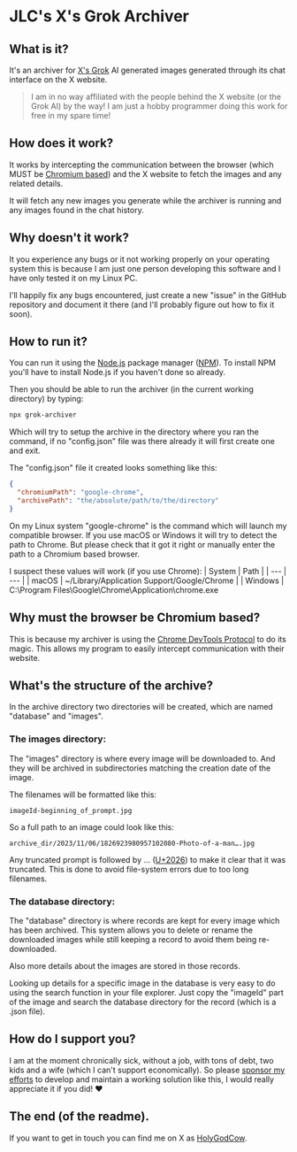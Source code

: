 
# JLC's X's Grok Archiver

## What is it?

It's an archiver for [X's Grok](https://x.com/i/grok) AI generated images generated through its chat interface on the X website.

> I am in no way affiliated with the people behind the X website (or the Grok AI) by the way! I am just a hobby programmer doing this work for free in my spare time!

## How does it work?

It works by intercepting the communication between the browser (which MUST be [Chromium based](https://www.google.com/search?q=chromium+based+browsers)) and the X website to fetch the images and any related details.

It will fetch any new images you generate while the archiver is running and any images found in the chat history.

## Why doesn't it work?

It you experience any bugs or it not working properly on your operating system this is because I am just one person developing this software and I have only tested it on my Linux PC. 

I'll happily fix any bugs encountered, just create a new "issue" in the GitHub repository and document it there (and I'll probably figure out how to fix it soon).

## How to run it?

You can run it using the [Node.js](https://nodejs.org/) package manager ([NPM](https://www.npmjs.com/)). To install NPM you'll have to install Node.js if you haven't done so already.

Then you should be able to run the archiver (in the current working directory) by typing:
```sh
npx grok-archiver
```
Which will try to setup the archive in the directory where you ran the command, if no "config.json" file was there already it will first create one and exit.

The "config.json" file it created looks something like this:
```json
{
  "chromiumPath": "google-chrome",
  "archivePath": "the/absolute/path/to/the/directory"
}
```
On my Linux system "google-chrome" is the command which will launch my compatible browser. If you use macOS or Windows it will try to detect the path to Chrome. But please check that it got it right or manually enter the path  to a Chromium based browser.

I suspect these values will work (if you use Chrome):
| System | Path |
| --- | --- |
| macOS | ~/Library/Application Support/Google/Chrome |
| Windows | C:\Program Files\Google\Chrome\Application\chrome.exe

## Why must the browser be Chromium based?

This is because my archiver is using the [Chrome DevTools Protocol](https://chromedevtools.github.io/devtools-protocol/) to do its magic. This allows my program to easily intercept communication with their website.

## What's the structure of the archive?

In the archive directory two directories will be created, which are named "database" and "images".

### The images directory:

The "images" directory is where every image will be downloaded to. And they will be archived in subdirectories matching the creation date of the image.

The filenames will be formatted like this: 
```
imageId-beginning_of_prompt.jpg
```

So a full path to an image could look like this:
```
archive_dir/2023/11/06/1826923980957102080-Photo-of-a-man….jpg
```

Any truncated prompt is followed by … ([U+2026](https://en.wikipedia.org/wiki/Ellipsis)) to make it clear that it was truncated. This is done to avoid file-system errors due to too long filenames.

### The database directory:

The "database" directory is where records are kept for every image which has been archived. This system allows you to delete or rename the downloaded images while still keeping a record to avoid them being re-downloaded.

Also more details about the images are stored in those records.

Looking up details for a specific image in the database is very easy to do using the search function in your file explorer. Just copy the "imageId" part of the image and search the database directory for the record (which is a .json file).

## How do I support you?

I am at the moment chronically sick, without a job, with tons of debt, two kids and a wife (which I can't support economically). So please [sponsor my efforts](https://github.com/sponsors/JoakimCh) to develop and maintain a working solution like this, I would really appreciate it if you did! ❤️

## The end (of the readme).

If you want to get in touch you can find me on X as [HolyGodCow](https://twitter.com/HolyGodCow).
